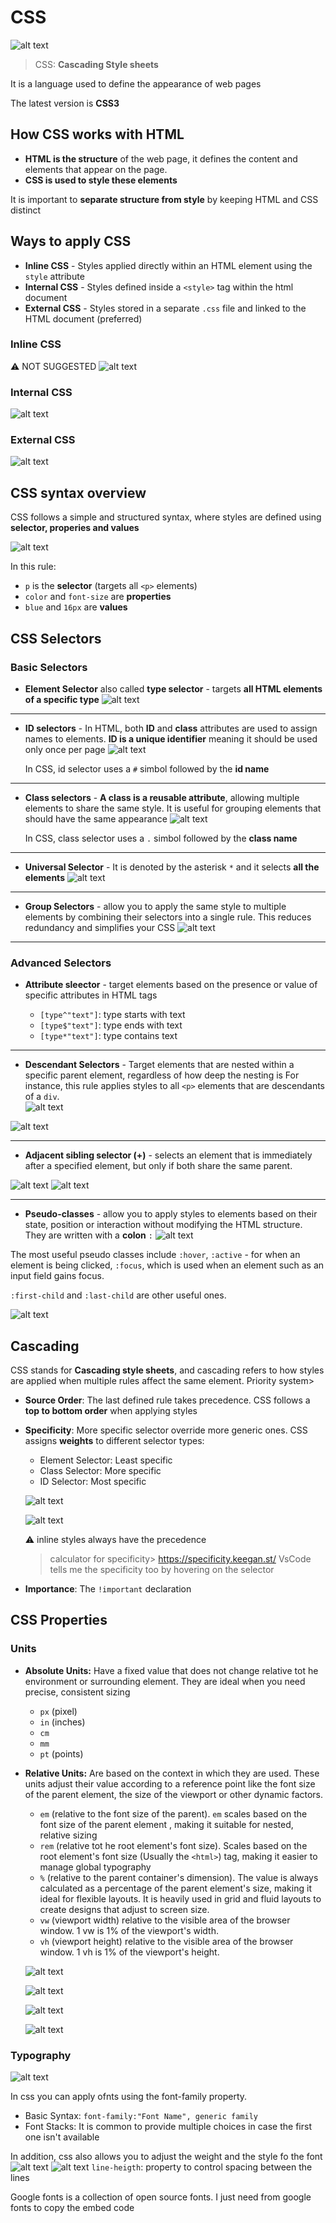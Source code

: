 # CSS

![alt text](image.png)

> CSS: **Cascading Style sheets**

It is a language used to define the appearance of web pages

The latest version is **CSS3**

## How CSS works with HTML
- **HTML is the structure** of the web page, it defines the content and elements that appear on the page.
- **CSS is used to style these elements**

It is important to **separate structure from style** by keeping HTML and CSS distinct

## Ways to apply CSS
- **Inline CSS** - Styles applied directly within an HTML element using the `style` attribute
- **Internal CSS** - Styles defined inside a `<style>` tag within the html document
- **External CSS** - Styles stored in a separate `.css` file and linked to the HTML document (preferred) 

### Inline CSS
⚠ NOT SUGGESTED
![alt text](image-1.png)

### Internal CSS
![alt text](image-2.png)

### External CSS
![alt text](image-3.png)

## CSS syntax overview
CSS follows a simple and structured syntax, where styles are defined using **selector, properies and values**

![alt text](image-4.png)

In this rule:
- `p` is the **selector** (targets all `<p>` elements)
- `color` and `font-size` are **properties**
- `blue` and `16px` are **values** 

## CSS Selectors
### Basic Selectors
- **Element Selector** also called **type selector** - targets **all HTML elements of a specific type**
![alt text](image-5.png)

---

- **ID selectors** - In HTML, both **ID** and **class** attributes are used to assign names to elements. **ID is a unique identifier** meaning it should be used only once per page
![alt text](image-6.png)

    In CSS, id selector uses a `#` simbol followed by the **id name** 

---

- **Class selectors** - **A class is a reusable attribute**, allowing multiple elements to share the same style. It is useful for grouping elements that should have the same appearance
![alt text](image-7.png)

    In CSS, class selector uses a `.` simbol followed by the **class name** 
---

- **Universal Selector** - It is denoted by the asterisk `*` and it selects **all the elements**
![alt text](image-8.png)

---

- **Group Selectors** - allow you to apply the same style to multiple elements by combining their selectors into a single rule. This reduces redundancy and simplifies your CSS
![alt text](image-9.png)

---

### Advanced Selectors
- **Attribute sleector** - target elements based on the presence or value of specific attributes in HTML tags

    - `[type^"text"]`: type starts with text
    - `[type$"text"]`: type ends with text
    - `[type*"text"]`: type contains text

---

- **Descendant Selectors** - Target elements that are nested within a specific parent element, regardless of how deep the nesting is For instance, this rule applies styles to all `<p>` elements that are descendants of a `div`.  
![alt text](image-10.png)

![alt text](image-11.png)

--- 

- **Adjacent sibling selector (+)** - selects an element that is immediately after a specified element, but only if both share the same parent.  

![alt text](image-12.png)
![alt text](image-13.png)

---

- **Pseudo-classes** - allow you to apply styles to elements based on their state, position or interaction without modifying the HTML structure. They are written with a **colon** `:`
![alt text](image-14.png)

The most useful pseudo classes include `:hover`, `:active` - for when an element is being clicked, `:focus`, which is used when an element such as an input field gains focus.

`:first-child` and `:last-child` are other useful ones.

![alt text](image-15.png)

## Cascading
CSS stands for **Cascading style sheets**, and cascading refers to how styles are applied when multiple rules affect the same element.
Priority system>
- **Source Order**: The last defined rule takes precedence. CSS follows a **top to bottom order** when applying styles
- **Specificity**: More specific selector override more generic ones. CSS assigns **weights** to different selector types:
    - Element Selector: Least specific
    - Class Selector: More specific
    - ID Selector: Most specific

    ![alt text](image-16.png)

    ![alt text](image-17.png)
    
    ⚠ inline styles always have the precedence 

    > calculator for specificity> https://specificity.keegan.st/ 
    VsCode tells me the specificity too by hovering on the selector
- **Importance**: The `!important` declaration

## CSS Properties
### Units
- **Absolute Units:** Have a fixed value that does not change relative tot he environment or surrounding element. They are ideal when you need precise, consistent sizing
    - `px` (pixel)
    - `in` (inches)
    - `cm`
    - `mm`
    - `pt` (points)
- **Relative Units:** Are based on the context in which they are used. These units adjust their value according to a reference point like the font size of the parent element, the size of the viewport or other dynamic factors.
    - `em` (relative to the font size of the parent). `em` scales based on the font size of the parent element , making it suitable for nested, relative sizing
    - `rem` (relative tot he root element's font size). Scales based on the root element's font size (Usually the `<html>`) tag, making it easier to manage global typography
    - `%` (relative to the parent container's dimension). The value is always calculated as a percentage of the parent element's size, making it ideal for flexible layouts. It is heavily used in grid and fluid layouts to create designs that adjust to screen size.
    - `vw` (viewport width) relative to the visible area of the browser window. 1 vw is 1% of the viewport's width. 
    - `vh` (viewport height) relative to the visible area of the browser window. 1 vh is 1% of the viewport's height.

    ![alt text](image-18.png)

    ![alt text](image-19.png)

    ![alt text](image-20.png)

    ![alt text](image-21.png)

### Typography
![alt text](image-22.png)

In css you can apply ofnts using the font-family property.

- Basic Syntax: `font-family:"Font Name", generic family`
- Font Stacks: It is common to provide multiple choices in case the first one isn't available

In addition, css also allows you to adjust the weight and the style fo the font
![alt text](image-24.png)
![alt text](image-25.png)
`line-heigth`: property to control spacing between the lines

Google fonts is a collection of open source fonts. I just need from google fonts to copy the embed code
